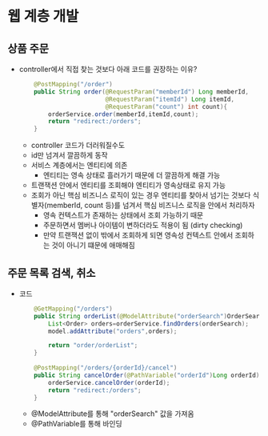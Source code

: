 # 웹 계층 개발 

## 상품 주문 
* controller에서 직접 찾는 것보다 아래 코드를 권장하는 이유? 
    ```java
        @PostMapping("/order")
        public String order(@RequestParam("memberId") Long memberId,
                            @RequestParam("itemId") Long itemId,
                            @RequestParam("count") int count){
            orderService.order(memberId,itemId,count);
            return "redirect:/orders";
        }
    ```
    * controller 코드가 더러워질수도 
    * id만 넘겨서 깔끔하게 동작 
    * 서비스 계층에서는 엔티티에 의존 
        * 엔티티는 영속 상태로 흘러가기 때문에 더 깔끔하게 해결 가능 
    * 트랜잭션 안에서 엔티티를 조회해야 엔티티가 영속상태로 유지 가능 
    * 조회가 아닌 핵심 비즈니스 로직이 있는 경우 엔티티를 찾아서 넘기는 것보다 식별자(memberId, count 등)를 넘겨서 핵심 비즈니스 로직을 안에서 처리하자
        * 영속 컨텍스트가 존재하는 상태에서 조회 가능하기 때문 
        * 주문하면서 멤버나 아이템이 변하더라도 적용이 됨 (dirty checking)
        * 만약 트랜잭션 없이 밖에서 조회하게 되면 영속성 컨텍스트 안에서 조회하는 것이 아니기 떄문에 애매해짐 

## 주문 목록 검색, 취소 
* 코드 
    ```java
        @GetMapping("/orders")
        public String orderList(@ModelAttribute("orderSearch")OrderSearch orderSearch, Model model){
            List<Order> orders=orderService.findOrders(orderSearch);
            model.addAttribute("orders",orders);

            return "order/orderList";
        }
        
        @PostMapping("/orders/{orderId}/cancel")
        public String cancelOrder(@PathVariable("orderId")Long orderId){
            orderService.cancelOrder(orderId);
            return "redirect:/orders"; 
        }
    ```
    * @ModelAttribute를 통해 "orderSearch" 값을 가져옴 
    * @PathVariable를 통해 바인딩 